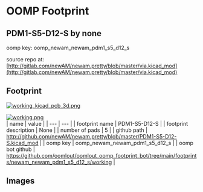 # OOMP Footprint  
## PDM1-S5-D12-S  by none  
  
oomp key: oomp_newam_newam_pdm1_s5_d12_s  
  
source repo at: [http://gitlab.com/newAM/newam.pretty/blob/master/via.kicad_mod](http://gitlab.com/newAM/newam.pretty/blob/master/via.kicad_mod)  
## Footprint  
  
[![working_kicad_pcb_3d.png](working_kicad_pcb_3d_600.png)](working_kicad_pcb_3d.png)  
  
[![working.png](working_600.png)](working.png)  
| name | value | 
| --- | --- | 
| footprint name | PDM1-S5-D12-S | 
| footprint description | None | 
| number of pads | 5 | 
| github path | http://github.com/newAM/newam.pretty/blob/master/PDM1-S5-D12-S.kicad_mod | 
| oomp key | oomp_newam_newam_pdm1_s5_d12_s | 
| oomp bot github | https://github.com/oomlout/oomlout_oomp_footprint_bot/tree/main/footprints/newam_newam_pdm1_s5_d12_s/working | 
## Images  
